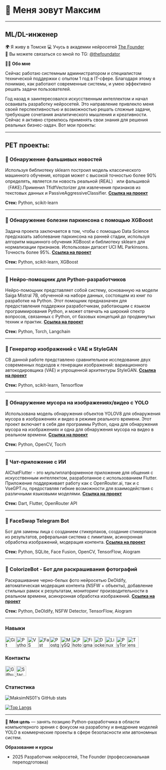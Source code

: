 # 👋 Меня зовут Максим
______________________________
## ML/DL-инженер

🌍 Я живу в Томске 
💻 Учусь в академии нейросетей [The Founder](https://academy.the-founder.ru/)  
🔷 Вы можете связаться со мной по TG: [@thefoundator](https://t.me/thefoundator)

👨‍💻 **Обо мне**

Сейчас работаю системным администратором и специалистом технической поддержки с опытом 1 год в IT-сфере. Благодаря этому я понимаю, как работают современные системы, и умею эффективно решать задачи пользователей.

Год назад я заинтересовался искусственным интеллектом и начал осваивать разработку нейросетей. Это направление привлекло меня своей перспективностью и возможностью решать сложные задачи, требующие сочетания аналитического мышления и креативности. Сейчас я активно стремлюсь применять свои знания для решения реальных бизнес-задач. Вот мои проекты:

___
## PET проекты:
### 📌 Обнаружение фальшивых новостей
Используя библиотеку sklearn построил модель классического машинного обучения, которая может с высокой точностью более 90% определять, является ли новость реальной (REAL） или фальшивой（FAKE).Применил TfidfVectorizer для извлечения признаков из текстовых данных и PassiveAggressiveClassifier.
[**Ссылка на проект**](https://github.com/MaksimNS01/Fake-News-Detection)

**Стек:** Python, scikit-learn

____

### 📌 Обнаружение болезни паркинсона с помощью XGBoost
Задача проекта заключается в том, чтобы с помощью Data Science предсказать заболевание паркинсона на ранней стадии, используя алгоритм машинного обучения XGBoost и библиотеку sklearn для нормализации признаков. Использован датасет UCI ML Parkinsons. Точность более 95%.
[**Ссылка на проект**](https://github.com/MaksimNS01/Parkinson-s-Disease-wih-ML)

**Стек:** Python, scikit-learn, XGBoost

____

### 📌 Нейро-помощник для Python-разработчиков
Нейро-помощник представляет собой систему, основанную на модели Saiga Mistral 7B, обученной на наборе данных, состоящем из книг по разработке на Python. Этот помощник предназначен для предоставления поддержки разработчикам, работающим с языком программирования Python, и может отвечать на широкий спектр вопросов, связанных с Python, от базовых концепций до продвинутых техник и практик.
[**Ссылка на проект**](https://github.com/MaksimNS01/AI-Assistant-for-Python) 

**Стек:** Python, Torch, Langchain

___

### 📌 Генератор изображений с VAE и StyleGAN
СВ данной работе представлено сравнительное исследование двух современных подходов к генерации изображений: вариационного автокодировщика (VAE) и упрощенной архитектуры StyleGAN.
[**Ссылка на проект**](https://github.com/MaksimNS01/Image-generator-with-VAE-and-StyleGAN)

**Стек:** Python, scikit-learn, Tensorflow

____


### 📌 Обнаружение мусора на изображениях/видео с YOLO
Использована модель обнаружения объектов YOLOV8 для обнаружения мусора в изображениях и видео в режиме реального времени. Этот проект включает в себя две программы Python, одна для обнаружения мусора на изображениях и одна для обнаружения мусора на видео в реальном времени.
[**Ссылка на проект**](https://github.com/MaksimNS01/Image-video-garbage-detection-with-YOLO)

**Стек:** Python, OpenCV, Tocrh

____


### 📌 Чат-приложение с ИИ
AIChatFlutter - это мультиплатформенное приложение для общения с искусственным интеллектом, разработанное с использованием Flutter. Приложение поддерживает работу как с OpenRouter.ai, так и с VseGPT.ru, предоставляя гибкие возможности для взаимодействия с различными языковыми моделями.
[**Ссылка на проект**](https://github.com/MaksimNS01/AI-Chat-Flutter)

**Стек:** Dart, Flutter, OpenRouter API

____


### 📌 FaceSwap Telegram Bot
Бот для замены лица с созданием стикерпаков, создание стикерпаков из результатов, реферальная система с лимитами, асинхронная обработка изображений, модерация контента.
[**Ссылка на проект**](https://github.com/MaksimNS01/Telegram-Bot-Deepfake)

**Стек:** Python, SQLite, Face Fusion, OpenCV, TensorFlow, Aiogram

____


### 📌 ColorizeBot - Бот для раскрашивания фотографий
Раскрашивание черно-белых фото нейросетью DeOldify, автоматическая модерация контента (NSFW + объекты), добавление стильных рамок к результатам, мониторинг производительности в реальном времени, асинхронная обработка изображений.
[**Ссылка на проект**](https://github.com/MaksimNS01/Telegram-Bot-Colorizer)

**Стек:** Python, DeOldify, NSFW Detector, TensorFlow, Aiogram

_____

### Навыки

<p align="left">
<a href="https://git-scm.com/" target="_blank" rel="noreferrer"><img src="https://raw.githubusercontent.com/danielcranney/readme-generator/main/public/icons/skills/git-colored.svg" width="36" height="36" alt="Git" title="Git"/></a><a href="https://www.python.org/" target="_blank" rel="noreferrer"><img src="https://raw.githubusercontent.com/danielcranney/readme-generator/main/public/icons/skills/python-colored.svg" width="36" height="36" alt="Python" title="Python"/></a><a href="https://code.visualstudio.com/" target="_blank" rel="noreferrer"><img src="https://raw.githubusercontent.com/danielcranney/readme-generator/main/public/icons/skills/visualstudiocode-colored.svg" width="36" height="36" alt="VS Code" title="VS Code"/></a><a href="https://fastapi.tiangolo.com/" target="_blank" rel="noreferrer"><img src="https://raw.githubusercontent.com/danielcranney/readme-generator/main/public/icons/skills/fastapi-colored.svg" width="36" height="36" alt="Fast API" title="Fast API"/></a><a href="https://www.postgresql.org/" target="_blank" rel="noreferrer"><img src="https://raw.githubusercontent.com/danielcranney/readme-generator/main/public/icons/skills/postgresql-colored.svg" width="36" height="36" alt="PostgreSQL" title="PostgreSQL"/></a><a href="https://www.mysql.com/" target="_blank" rel="noreferrer"><img src="https://raw.githubusercontent.com/danielcranney/readme-generator/main/public/icons/skills/mysql-colored.svg" width="36" height="36" alt="MySQL" title="MySQL"/></a><a href="https://www.adobe.com/uk/products/photoshop.html" target="_blank" rel="noreferrer"><img src="https://raw.githubusercontent.com/danielcranney/readme-generator/main/public/icons/skills/photoshop-colored.svg" width="36" height="36" alt="Photoshop" title="Photoshop"/></a><a href="https://www.figma.com/" target="_blank" rel="noreferrer"><img src="https://raw.githubusercontent.com/danielcranney/readme-generator/main/public/icons/skills/figma-colored.svg" width="36" height="36" alt="Figma" title="Figma"/></a><a href="https://www.docker.com/" target="_blank" rel="noreferrer"><img src="https://raw.githubusercontent.com/danielcranney/readme-generator/main/public/icons/skills/docker-colored.svg" width="36" height="36" alt="Docker" title="Docker"/></a><a href="https://www.linux.org" target="_blank" rel="noreferrer"><img src="https://raw.githubusercontent.com/danielcranney/readme-generator/main/public/icons/skills/linux-colored.svg" width="36" height="36" alt="Linux" title="Linux"/></a><a href="https://pytorch.org/" target="_blank" rel="noreferrer"><img src="https://raw.githubusercontent.com/danielcranney/readme-generator/main/public/icons/skills/pytorch-colored.svg" width="36" height="36" alt="PyTorch" title="PyTorch"/></a><a href="https://www.tensorflow.org/" target="_blank" rel="noreferrer"><img src="https://raw.githubusercontent.com/danielcranney/readme-generator/main/public/icons/skills/tensorflow-colored.svg" width="36" height="36" alt="TensorFlow" title="TensorFlow"/></a>
</p>


### Контакты

<p align="left"> <a href="https://www.github.com/MaksimNS01" target="_blank" rel="noreferrer"> <picture> <source media="(prefers-color-scheme: dark)" srcset="https://raw.githubusercontent.com/danielcranney/readme-generator/main/public/icons/socials/github-dark.svg" /> <source media="(prefers-color-scheme: light)" srcset="https://raw.githubusercontent.com/danielcranney/readme-generator/main/public/icons/socials/github.svg" /> <img src="https://raw.githubusercontent.com/danielcranney/readme-generator/main/public/icons/socials/github.svg" width="32" height="32" alt="Github" title="Github" /> </picture> </a> <a href="https://www.stackoverflow.com/users/30921465/maxim-nesterenko" target="_blank" rel="noreferrer"> <picture> <source media="(prefers-color-scheme: dark)" srcset="https://raw.githubusercontent.com/danielcranney/readme-generator/main/public/icons/socials/stackoverflow-dark.svg" /> <source media="(prefers-color-scheme: light)" srcset="https://raw.githubusercontent.com/danielcranney/readme-generator/main/public/icons/socials/stackoverflow.svg" /> <img src="https://raw.githubusercontent.com/danielcranney/readme-generator/main/public/icons/socials/stackoverflow.svg" width="32" height="32" alt="Stack Overflow" title="Stack Overflow" /> </picture> </a></p>


### Статистика

![MaksimNS01's GitHub stats](https://github-readme-stats.vercel.app/api?username=MaksimNS01&theme=blue_navy&show_icons=true)

[![Top Langs](https://github-readme-stats.vercel.app/api/top-langs/?username=MaksimNS01&theme=blue_navy)](https://github.com/MaksimNS01/github-readme-stats)

_____

🎯 **Моя цель** — занять позицию Python-разработчика в области компьютерного зрения с фокусом на разработку и внедрение моделей YOLO в коммерческие проекты в сфере безопасности или автономных систем.

**Образование и курсы**
* 2025 Разработчик нейросетей, The Founder (профессиональная переподготовка)
